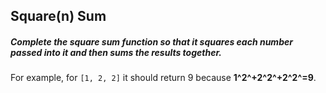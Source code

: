 ## Square(n) Sum
##### Complete the square sum function so that it squares each number passed into it and then sums the results together.
For example, for `[1, 2, 2]` it should return 9 because **1^2^+2^2^+2^2^=9**.